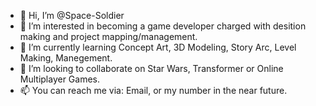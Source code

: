 - 👋 Hi, I’m @Space-Soldier
- 👀 I’m interested in becoming a game developer charged with desition making and project mapping/management.
- 🌱 I’m currently learning Concept Art, 3D Modeling, Story Arc, Level Making, Manegement. 
- 💞️ I’m looking to collaborate on Star Wars, Transformer or Online Multiplayer Games.
- 📫 You can reach me via: Email, or my number in the near future.

<!---
Space-Soldier/Space-Soldier is a ✨ special ✨ repository because its `README.md` (this file) appears on your GitHub profile.
You can click the Preview link to take a look at your changes.
--->
